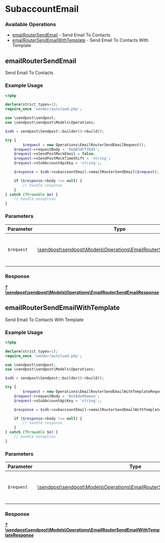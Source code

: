 # SubaccountEmail


### Available Operations

* [emailRouterSendEmail](#emailroutersendemail) - Send Email To Contacts
* [emailRouterSendEmailWithTemplate](#emailroutersendemailwithtemplate) - Send Email To Contacts With Template

## emailRouterSendEmail

Send Email To Contacts

### Example Usage

```php
<?php

declare(strict_types=1);
require_once 'vendor/autoload.php';

use \sendpost\sendpost;
use \sendpost\sendpost\Models\Operations;

$sdk = sendpost\Sendpost::builder()->build();

try {
        $request = new Operations\EmailRouterSendEmailRequest();
    $request->requestBody = '0x6B34FffDd5';
    $request->xSendPostMockEmail = false;
    $request->xSendPostMockTimeShift = 'string';
    $request->xSubAccountApiKey = 'string';;

    $response = $sdk->subaccountEmail->emailRouterSendEmail($request);

    if ($response->body !== null) {
        // handle response
    }
} catch (Throwable $e) {
    // handle exception
}
```

### Parameters

| Parameter                                                                                                                  | Type                                                                                                                       | Required                                                                                                                   | Description                                                                                                                |
| -------------------------------------------------------------------------------------------------------------------------- | -------------------------------------------------------------------------------------------------------------------------- | -------------------------------------------------------------------------------------------------------------------------- | -------------------------------------------------------------------------------------------------------------------------- |
| `$request`                                                                                                                 | [\sendpost\sendpost\Models\Operations\EmailRouterSendEmailRequest](../../Models/Operations/EmailRouterSendEmailRequest.md) | :heavy_check_mark:                                                                                                         | The request object to use for the request.                                                                                 |


### Response

**[?\sendpost\sendpost\Models\Operations\EmailRouterSendEmailResponse](../../Models/Operations/EmailRouterSendEmailResponse.md)**


## emailRouterSendEmailWithTemplate

Send Email To Contacts With Template

### Example Usage

```php
<?php

declare(strict_types=1);
require_once 'vendor/autoload.php';

use \sendpost\sendpost;
use \sendpost\sendpost\Models\Operations;

$sdk = sendpost\Sendpost::builder()->build();

try {
        $request = new Operations\EmailRouterSendEmailWithTemplateRequest();
    $request->requestBody = '0x5Ade99aeea';
    $request->xSubAccountApiKey = 'string';;

    $response = $sdk->subaccountEmail->emailRouterSendEmailWithTemplate($request);

    if ($response->body !== null) {
        // handle response
    }
} catch (Throwable $e) {
    // handle exception
}
```

### Parameters

| Parameter                                                                                                                                          | Type                                                                                                                                               | Required                                                                                                                                           | Description                                                                                                                                        |
| -------------------------------------------------------------------------------------------------------------------------------------------------- | -------------------------------------------------------------------------------------------------------------------------------------------------- | -------------------------------------------------------------------------------------------------------------------------------------------------- | -------------------------------------------------------------------------------------------------------------------------------------------------- |
| `$request`                                                                                                                                         | [\sendpost\sendpost\Models\Operations\EmailRouterSendEmailWithTemplateRequest](../../Models/Operations/EmailRouterSendEmailWithTemplateRequest.md) | :heavy_check_mark:                                                                                                                                 | The request object to use for the request.                                                                                                         |


### Response

**[?\sendpost\sendpost\Models\Operations\EmailRouterSendEmailWithTemplateResponse](../../Models/Operations/EmailRouterSendEmailWithTemplateResponse.md)**

